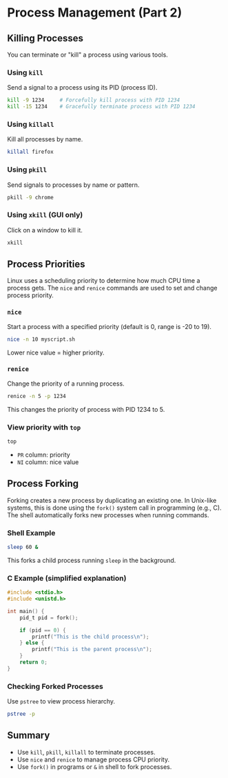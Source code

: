 
# Process Management (Part 2)

## Killing Processes

You can terminate or "kill" a process using various tools.

### Using `kill`
Send a signal to a process using its PID (process ID).
```bash
kill -9 1234     # Forcefully kill process with PID 1234
kill -15 1234    # Gracefully terminate process with PID 1234
```

### Using `killall`
Kill all processes by name.
```bash
killall firefox
```

### Using `pkill`
Send signals to processes by name or pattern.
```bash
pkill -9 chrome
```

### Using `xkill` (GUI only)
Click on a window to kill it.
```bash
xkill
```

## Process Priorities

Linux uses a scheduling priority to determine how much CPU time a process gets. The `nice` and `renice` commands are used to set and change process priority.

### `nice`
Start a process with a specified priority (default is 0, range is -20 to 19).
```bash
nice -n 10 myscript.sh
```
Lower nice value = higher priority.

### `renice`
Change the priority of a running process.
```bash
renice -n 5 -p 1234
```
This changes the priority of process with PID 1234 to 5.

### View priority with `top`
```bash
top
```
- `PR` column: priority
- `NI` column: nice value

## Process Forking

Forking creates a new process by duplicating an existing one. In Unix-like systems, this is done using the `fork()` system call in programming (e.g., C). The shell automatically forks new processes when running commands.

### Shell Example
```bash
sleep 60 &
```
This forks a child process running `sleep` in the background.

### C Example (simplified explanation)
```c
#include <stdio.h>
#include <unistd.h>

int main() {
    pid_t pid = fork();

    if (pid == 0) {
        printf("This is the child process\n");
    } else {
        printf("This is the parent process\n");
    }
    return 0;
}
```

### Checking Forked Processes
Use `pstree` to view process hierarchy.
```bash
pstree -p
```

## Summary

- Use `kill`, `pkill`, `killall` to terminate processes.
- Use `nice` and `renice` to manage process CPU priority.
- Use `fork()` in programs or `&` in shell to fork processes.
